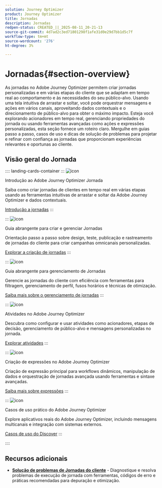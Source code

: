 ```yaml
---
solution: Journey Optimizer
product: Journey Optimizer
title: Jornadas
description: Jornadas
redpen-status: CREATED_||_2025-08-11_20-21-13
source-git-commit: 4d7ad2c3ed71801298f1afe31d0e29d7bb1d5c7f
workflow-type: tm+mt
source-wordcount: '276'
ht-degree: 3%

---
```



# Jornadas{#section-overview}

As jornadas no Adobe Journey Optimizer permitem criar jornadas personalizadas e em várias etapas do cliente que se adaptam em tempo real ao comportamento e às necessidades do seu público-alvo. Usando uma tela intuitiva de arrastar e soltar, você pode orquestrar mensagens e ações em vários canais, aproveitando dados contextuais e o direcionamento de público-alvo para obter o máximo impacto. Esteja você explorando acionadores em tempo real, gerenciando propriedades do jornada ou usando ferramentas avançadas como ações e expressões personalizadas, esta seção fornece um roteiro claro. Mergulhe em guias passo a passo, casos de uso e dicas de solução de problemas para projetar e refinar com confiança as jornadas que proporcionam experiências relevantes e oportunas ao cliente.

## Visão geral do Jornada

:::: landing-cards-container
:::
![icon](https://cdn.experienceleague.adobe.com/icons/circle-play.svg)

Introdução ao Adobe Journey Optimizer Jornada

Saiba como criar jornadas de clientes em tempo real em várias etapas usando as ferramentas intuitivas de arrastar e soltar da Adobe Journey Optimizer e dados contextuais.

[Introdução a jornadas](../using/building-journeys/journey.md)
:::

:::
![icon](https://cdn.experienceleague.adobe.com/icons/list-check.svg)

Guia abrangente para criar e gerenciar Jornadas

Orientação passo a passo sobre design, teste, publicação e rastreamento de jornadas do cliente para criar campanhas omnicanais personalizadas.

[Explorar a criação de jornadas](create-journey-landing-page.md)
:::

:::
![icon](https://cdn.experienceleague.adobe.com/icons/gear.svg)

Guia abrangente para gerenciamento de Jornadas

Gerencie as jornadas do cliente com eficiência com ferramentas para filtragem, gerenciamento de perfil, fusos horários e técnicas de otimização.

[Saiba mais sobre o gerenciamento de jornadas](manage-journey-landing-page.md)
:::

:::
![icon](https://cdn.experienceleague.adobe.com/icons/puzzle-piece.svg)

Atividades no Adobe Journey Optimizer

Descubra como configurar e usar atividades como acionadores, etapas de decisão, gerenciamento de público-alvo e mensagens personalizadas no jornada.

[Explorar atividades](about-journey-building-landing-page.md)
:::

:::
![icon](https://cdn.experienceleague.adobe.com/icons/code-branch.svg)

Criação de expressões no Adobe Journey Optimizer

Criação de expressão principal para workflows dinâmicos, manipulação de dados e orquestração de jornadas avançada usando ferramentas e sintaxe avançadas.

[Saiba mais sobre expressões](building-advanced-conditions-journeys-landing-page.md)
:::

:::
![icon](https://cdn.experienceleague.adobe.com/icons/bullseye.svg)

Casos de uso prático do Adobe Journey Optimizer

Explore aplicativos reais do Adobe Journey Optimizer, incluindo mensagens multicanais e integração com sistemas externos.

[Casos de uso do Discover](journey-use-cases-landing-page.md)
:::

::::


## Recursos adicionais

- **[Solução de problemas de Jornadas do cliente](troubleshoot-journey-landing-page.md)** - Diagnostique e resolva problemas de execução de jornada com ferramentas, códigos de erro e práticas recomendadas para depuração e otimização.
